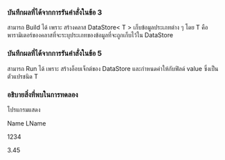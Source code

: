 ### บันทึกผลที่ได้จากการรันคำสั่งในข้อ 3

สามารถ Build ได้ เพราะ สร้างคลาส DataStore< T > เก็บข้อมูลประเภทต่าง ๆ โดย T คือพารามิเตอร์ของคลาสที่จะระบุประเภทของข้อมูลที่จะถูกเก็บไว้ใน DataStore

### บันทึกผลที่ได้จากการรันคำสั่งในข้อ 5

สามารถ Run ได้ เพราะ สร้างอ็อบเจ็กต์ของ DataStore และกำหนดค่าให้กับฟิลด์ value ซึ่งเป็นตัวแปรชนิด T

### อธิบายสิ่งที่พบในการทดลอง
โปรแกรมแสดง

Name LName

1234

3.45
